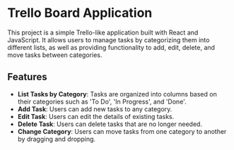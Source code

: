 
# Trello Board Application

This project is a simple Trello-like application built with React and JavaScript. It allows users to manage tasks by categorizing them into different lists, as well as providing functionality to add, edit, delete, and move tasks between categories.

## Features

- **List Tasks by Category**: Tasks are organized into columns based on their categories such as 'To Do', 'In Progress', and 'Done'.
- **Add Task**: Users can add new tasks to any category.
- **Edit Task**: Users can edit the details of existing tasks.
- **Delete Task**: Users can delete tasks that are no longer needed.
- **Change Category**: Users can move tasks from one category to another by dragging and dropping.

